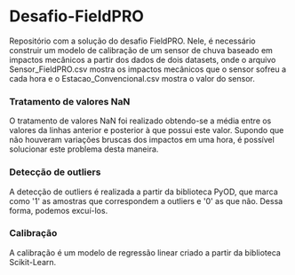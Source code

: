 # Desafio-FieldPRO
Repositório com a solução do desafio FieldPRO. Nele, é necessário construir um modelo de calibração de um sensor de
chuva baseado em impactos mecânicos a partir dos dados de dois datasets, onde o arquivo Sensor_FieldPRO.csv mostra os impactos mecânicos que o sensor sofreu a cada hora e o Estacao_Convencional.csv mostra o valor do sensor.

### Tratamento de valores NaN
O tratamento de valores NaN foi realizado obtendo-se a média entre os valores da linhas anterior e posterior à que possui este valor. Supondo que não houveram variações bruscas dos impactos em uma hora, é possível solucionar este problema desta maneira.

### Detecção de outliers
A detecção de outliers é realizada a partir da biblioteca PyOD, que marca como '1' as amostras que correspondem a outliers e '0' as que não. Dessa forma, podemos excuí-los.

### Calibração
A calibração é um modelo de regressão linear criado a partir da biblioteca Scikit-Learn.
